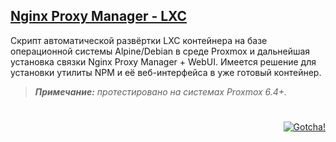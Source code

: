 <!--
<p align="right"><a href="https://github.com/hostlikepro/proxmox-scripts/blob/main/NPM-LXC/readme_eng.md">ENG Version</a></p>
-->


## [Nginx Proxy Manager - LXC](https://github.com/hostlikepro/proxmox-scripts/tree/main/NPM-LXC)

Скрипт автоматической развёртки LXC контейнера на базе операционной системы Alpine/Debian в среде Proxmox и дальнейшая установка связки Nginx Proxy Manager + WebUI. Имеется решение для установки утилиты NPM и её веб-интерфейса в уже готовый контейнер.
> ***Примечание:*** _протестировано на системах Proxmox 6.4+._

#

<p align="right"><a href="https://hits.sh/github.com/hostlikepro/proxmox-scripts/"><img alt="Gotcha!" src="https://hits.sh/github.com/hostlikepro/proxmox-scripts.svg?label=Gotcha&color=f1aa4a&labelColor=000000&logo=github"/></a></p>


<!--
Markdown Hits:
[![Hits](https://hits.sh/github.com/hostlikepro/proxmox-scripts.svg?label=Gotcha&color=f1aa4a&labelColor=000000&logo=github)](https://hits.sh/github.com/hostlikepro/proxmox-scripts/)

HTML Hits:
<a href="https://hits.sh/github.com/hostlikepro/proxmox-scripts/"><img alt="Hits" src="https://hits.sh/github.com/hostlikepro/proxmox-scripts.svg?label=Gotcha&color=f1aa4a&labelColor=000000&logo=github"/></a>

Link IMG Hits
https://hits.sh/github.com/hostlikepro/proxmox-scripts.svg?label=Gotcha&color=f1aa4a&labelColor=000000&logo=github
-->